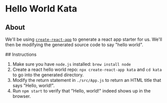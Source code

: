 # Hello World Kata

## About

We'll be using [`create-react-app`](https://create-react-app.dev/) to generate a react app starter for us. We'll then be modifying the generated source code to say "hello world".

## Instructions

1. Make sure you have `node.js` installed: `brew install node`
2. Create a react hello world repo: `npx create-react-app kata` and `cd kata` to go into the generated directory.
3. Modify the return statement in `./src/App.js` to return an HTML title that says "Hello, world!".
4. Run `npm start` to verify that "Hello, world!" indeed shows up in the browser.
